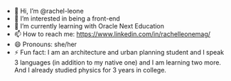 - 👋 Hi, I’m @rachel-leone
- 👀 I’m interested in being a front-end
- 🌱 I’m currently learning with Oracle Next Education
- 📫 How to reach me: https://www.linkedin.com/in/rachelleonemag/
- 😄 Pronouns: she/her
- ⚡ Fun fact: I am an architecture and urban planning student and I speak 3 languages ​​(in addition to my native one) and I am learning two more. And I already studied physics for 3 years in college.

